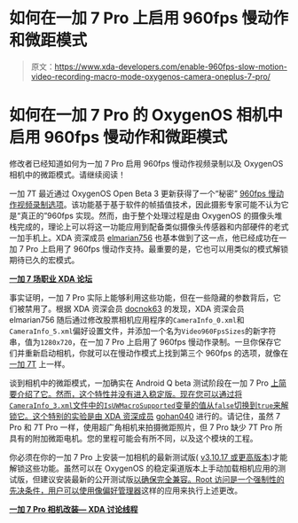 # 如何在一加 7 Pro 上启用 960fps 慢动作和微距模式

> 原文：<https://www.xda-developers.com/enable-960fps-slow-motion-video-recording-macro-mode-oxygenos-camera-oneplus-7-pro/>

# 如何在一加 7 Pro 的 OxygenOS 相机中启用 960fps 慢动作和微距模式

修改者已经知道如何为一加 7 Pro 启用 960fps 慢动作视频录制以及 OxygenOS 相机中的微距模式。请继续阅读！

一加 7T 最近通过 OxygenOS Open Beta 3 更新获得了一个“秘密” [960fps 慢动作视频录制选项](https://www.xda-developers.com/oneplus-7t-960fps-slow-motion-4k-wide-angle-video-recording-latest-oxygenos-beta/)。该功能基于基于软件的帧插值技术，因此摄影专家可能不认为它是“真正的”960fps 实现。然而，由于整个处理过程是由 OxygenOS 的摄像头堆栈完成的，理论上可以将这一功能应用到配备类似摄像头传感器和内部硬件的老式一加手机上。XDA 资深成员 [elmarian756](https://forum.xda-developers.com/member.php?u=7328026) 也基本做到了这一点，他已经成功在一加 7 Pro 上启用了 960fps 慢动作支持。最重要的是，它也可以用类似的模式解锁期待已久的宏模式。

**[一加 7 场职业 XDA 论坛](https://forum.xda-developers.com/oneplus-7-pro)**

事实证明，一加 7 Pro 实际上能够利用这些功能，但在一些隐藏的参数背后，它们被禁用了。根据 XDA 资深会员 [docnok63](https://forum.xda-developers.com/member.php?u=4967345) 的发现，XDA 资深会员 elmarian756 随后通过修改股票相机应用程序的`CameraInfo_0.xml`和`CameraInfo_5.xml`偏好设置文件，并添加一个名为`Video960FpsSizes`的新字符串，值为`1280x720`，在一加 7 Pro 上启用了 960fps 慢动作录制。一旦你保存它们并重新启动相机，你就可以在慢动作模式上找到第三个 960fps 的选项，就像在[一加 7T](https://forum.xda-developers.com/oneplus-7t) 上一样。

谈到相机中的微距模式，一加确实在 Android Q beta 测试阶段在一加 7 Pro [上简要介绍了它。然而，这个特性并没有进入稳定版。现在您可以通过将`CameraInfo_3.xml`文件中的`IsUWMacroSupported`变量的值从`false`切换到`true`来解锁它。这个特别的实验是由 XDA 资深成员](https://www.xda-developers.com/oneplus-camera-3-8-13-focus-tracking-macro-mode/) [gohan040](https://forum.xda-developers.com/member.php?u=4096435) 进行的。请记住，虽然 7 Pro 和 7T Pro 一样，使用超广角相机来拍摄微距照片，但 7 Pro 缺少 7T Pro 所具有的附加微距电机。您的里程可能会有所不同，以及这个模块的工程。

你必须在你的一加 7 Pro 上安装一加相机的最新测试版( [v3.10.17 或更高版本](https://www.apkmirror.com/apk/oneplus-ltd/oneplus-camera/))才能解锁这些功能。虽然可以在 OxygenOS 的稳定渠道版本上手动加载相机应用的测试版，但建议安装最新的公开测试版[以确保完全兼容。Root 访问是一个强制性的先决条件，用户可以使用像](https://www.xda-developers.com/oneplus-7-oneplus-7t-series-oxygenos-open-beta-14-4-ambient-display-clocks-may-2020-patches/)[偏好管理器](https://forum.xda-developers.com/showthread.php?t=2490022)这样的应用来执行上述更改。

**[一加 7 Pro 相机改装— XDA 讨论线程](https://forum.xda-developers.com/oneplus-7-pro/themes/guide-enable-960fps-slow-motion-7t-pro-t4101389)**
